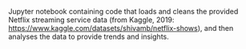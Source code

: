 Jupyter notebook containing code that loads and cleans the provided Netflix streaming service data (from Kaggle, 2019: https://www.kaggle.com/datasets/shivamb/netflix-shows), and then analyses the data to provide trends and insights.
